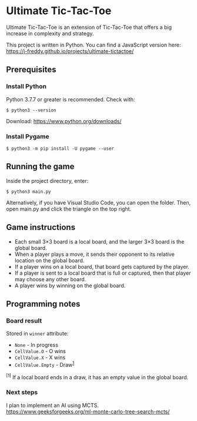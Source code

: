 # Ultimate Tic-Tac-Toe

Ultimate Tic-Tac-Toe is an extension of Tic-Tac-Toe that offers a big increase in complexity and strategy.

This project is written in Python. You can find a JavaScript version here:\
https://j-freddy.github.io/projects/ultimate-tictactoe/

## Prerequisites

### Install Python

Python 3.7.7 or greater is recommended. Check with:

```console
$ python3 --version
```

Download: https://www.python.org/downloads/

### Install Pygame

```console
$ python3 -m pip install -U pygame --user
```

## Running the game

Inside the project directory, enter:

```console
$ python3 main.py
```

Alternatively, if you have Visual Studio Code, you can open the folder. Then, open main.py and click the triangle on the top right.

## Game instructions

- Each small 3×3 board is a local board, and the larger 3×3 board is the global board.
- When a player plays a move, it sends their opponent to its relative location on the global board.
- If a player wins on a local board, that board gets captured by the player.
- If a player is sent to a local board that is full or captured, then that player may choose any other board.
- A player wins by winning on the global board.


## Programming notes

### Board result

Stored in `winner` attribute:

- `None` - In progress
- `CellValue.O` - O wins
- `CellValue.X` - X wins
- `CellValue.Empty` - Draw<sup>[1](#f1)</sup>

<a name="f1"><sup>[1]</sup></a> If a local board ends in a draw, it has an empty value in the global board.



### Next steps

I plan to implement an AI using MCTS.\
https://www.geeksforgeeks.org/ml-monte-carlo-tree-search-mcts/
